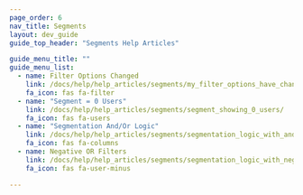 ```yaml
---
page_order: 6
nav_title: Segments
layout: dev_guide
guide_top_header: "Segments Help Articles"

guide_menu_title: ""
guide_menu_list:
  - name: Filter Options Changed
    link: /docs/help/help_articles/segments/my_filter_options_have_changed/
    fa_icon: fas fa-filter
  - name: "Segment = 0 Users"
    link: /docs/help/help_articles/segments/segment_showing_0_users/
    fa_icon: fas fa-users
  - name: "Segmentation And/Or Logic"
    link: /docs/help/help_articles/segments/segmentation_logic_with_and_or/
    fa_icon: fas fa-columns
  - name: Negative OR Filters
    link: /docs/help/help_articles/segments/segmentation_logic_with_negative_or_filters/
    fa_icon: fas fa-user-minus

---
```

